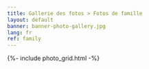 ```yaml
---
title: Gallerie des fotos > Fotos de famille
layout: default
banner: banner-photo-gallery.jpg
lang: fr
ref: family
---
```


{%- include photo_grid.html -%}
